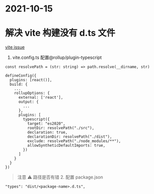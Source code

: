 # 2021-10-15

# 解决 vite 构建没有 d.ts 文件

[vite issue](https://github.com/vitejs/vite/issues/2049)

1. vite.config.ts 配置@rollup/plugin-typescript

```
const resolvePath = (str: string) => path.resolve(__dirname, str)

defineConfig({
  plugins: [react()],
  build: {
    ...
    rollupOptions: {
      external: ['react'],
      output: {
        ...
      },
      plugins: [
        typescript({
          target: "es2020",
          rootDir: resolvePath("./src"),
          declaration: true,
          declarationDir: resolvePath("./dist"),
          exclude: resolvePath("./node_modules/**"),
          allowSyntheticDefaultImports: true,
        })
      ]
    }
  }
})
```

> 注意 ⚠️ 路径是否有错 2. 配置 package.json

```
"types": "dist/<package-name>.d.ts",
```
